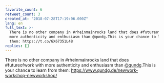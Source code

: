 ```yaml
---
favorite_count: 6
retweet_count: 3
created_at: "2018-07-28T17:19:06.000Z"
lang: en
full_text: >-
  There is no other company in #rheinmainrocks land that does #futureofwork with
  more authenticity and enthusiasm than @qundg.This is your chance to learn from
  them: https://t.co/GX67351L48
replies: []
---
```


There is no other company in #rheinmainrocks land that does #futureofwork with
more authenticity and enthusiasm than [@qundg](https://twitter.com/qundg).This
is your chance to learn from them:
<https://www.qundg.de/newwork-workshop-newworkshop/>
